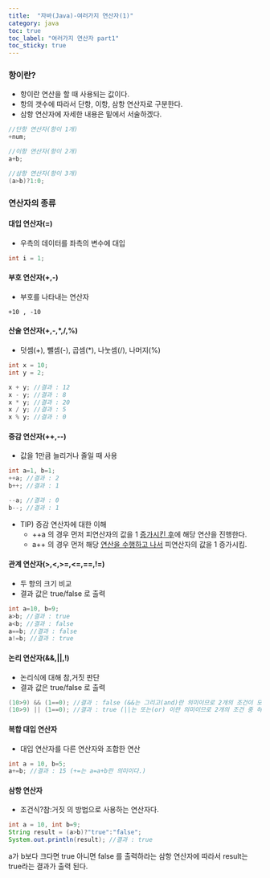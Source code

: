```yaml
---
title:  "자바(Java)-여러가지 연산자(1)"
category: java
toc: true
toc_label: "여러가지 연산자 part1"
toc_sticky: true
---
```




### 항이란?

- 항이란 연산을 할 때 사용되는 값이다.
- 항의 갯수에 따라서 단항, 이항, 삼항 연산자로 구분한다.
- 삼항 연산자에 자세한 내용은 밑에서 서술하겠다.

```java
//단항 연산자(항이 1개)
+num;

//이항 연산자(항이 2개)
a+b;

//삼항 연산자(항이 3개)
(a>b)?1:0;
```



### 연산자의 종류

#### 대입 연산자(=)

- 우측의 데이터를 좌측의 변수에 대입

```java
int i = 1;
```



#### 부호 연산자(+,-)

- 부호를 나타내는 연산자

```
+10 , -10
```



#### 산술 연산자(+,-,*,/,%)

- 덧셈(+), 뺄셈(-), 곱셈(*), 나눗셈(/), 나머지(%)

```java
int x = 10;
int y = 2;

x + y; //결과 : 12
x - y; //결과 : 8
x * y; //결과 : 20
x / y; //결과 : 5
x % y; //결과 : 0
```



#### 증감 연산자(++,--)

- 값을 1만큼 늘리거나 줄일 때 사용

```java
int a=1, b=1;
++a; //결과 : 2
b++; //결과 : 1

--a; //결과 : 0
b--; //결과 : 1
```

- TIP) 증감 연산자에 대한 이해
  - ++a 의 경우 먼저 피연산자의 값을 1 <u>증가시킨 후</u>에 해당 연산을 진행한다.
  - a++ 의 경우 먼저 해당 <u>연산을 수행하고 나서</u> 피연산자의 값을 1 증가시킴.



#### 관계 연산자(>,<,>=,<=,==,!=)

- 두 항의 크기 비교
- 결과 값은 true/false 로 출력

```java
int a=10, b=9;
a>b; //결과 : true
a<b; //결과 : false
a==b; //결과 : false
a!=b; //결과 : true
```



#### 논리 연산자(&&,||,!)

- 논리식에 대해 참,거짓 판단
- 결과 값은 true/false 로 출력

```java
(10>9) && (1==0); //결과 : false (&&는 그리고(and)란 의미이므로 2개의 조건이 모두 만족해야 한다.)
(10>9) || (1==0); //결과 : true (||는 또는(or) 이란 의미이므로 2개의 조건 중 하나만 만족하면 된다.)
```



#### 복합 대입 연산자

- 대입 연산자를 다른 연산자와 조합한 연산

```java
int a = 10, b=5;
a+=b; //결과 : 15 (+=는 a=a+b란 의미이다.)
```



#### 삼항 연산자

- 조건식?참:거짓 의 방법으로 사용하는 연산자다. 

```java
int a = 10, int b=9;
String result = (a>b)?"true":"false";
System.out.println(result); //결과 : true
```

a가 b보다 크다면 true 아니면 false 를 출력하라는 삼항 연산자에 따라서 result는 true라는 결과가 출력 된다.



